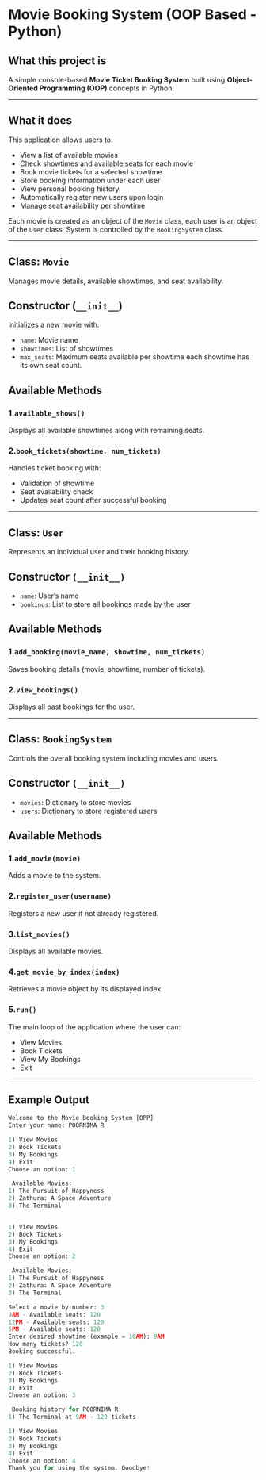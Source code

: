 # Movie Booking System (OOP Based - Python)

## What this project is

A simple console-based **Movie Ticket Booking System** built using **Object-Oriented Programming (OOP)** concepts in Python.

---

## What it does

This application allows users to:

- View a list of available movies
- Check showtimes and available seats for each movie
- Book movie tickets for a selected showtime
- Store booking information under each user
- View personal booking history
- Automatically register new users upon login
- Manage seat availability per showtime

Each movie is created as an object of the `Movie` class,
each user is an object of the `User` class,
System is controlled by the `BookingSystem` class.

---

## Class: `Movie`

Manages movie details, available showtimes, and seat availability.

## Constructor (`__init__`)

Initializes a new movie with:

- `name`: Movie name
- `showtimes`: List of showtimes
- `max_seats`: Maximum seats available per showtime each showtime has its own seat count.

## Available Methods

### 1.`available_shows()`

Displays all available showtimes along with remaining seats.

### 2.`book_tickets(showtime, num_tickets)`

Handles ticket booking with:

- Validation of showtime
- Seat availability check
- Updates seat count after successful booking

---

## Class: `User`

Represents an individual user and their booking history.

## Constructor `(__init__)`

- `name`: User’s name
- `bookings`: List to store all bookings made by the user

## Available Methods

### 1.`add_booking(movie_name, showtime, num_tickets)`
Saves booking details (movie, showtime, number of tickets).

### 2.`view_bookings()`
Displays all past bookings for the user.

---

## Class: `BookingSystem`

Controls the overall booking system including movies and users.

## Constructor `(__init__)`

- `movies`: Dictionary to store movies
- `users`: Dictionary to store registered users

## Available Methods

### 1.`add_movie(movie)`
Adds a movie to the system.

### 2.`register_user(username)`
Registers a new user if not already registered.

### 3.`list_movies()`
Displays all available movies.

### 4.`get_movie_by_index(index)`
Retrieves a movie object by its displayed index.

### 5.`run()`
The main loop of the application where the user can:

- View Movies
- Book Tickets
- View My Bookings
- Exit

---

## Example Output

```python
Welcome to the Movie Booking System [OPP]
Enter your name: POORNIMA R

1) View Movies
2) Book Tickets
3) My Bookings
4) Exit
Choose an option: 1

 Available Movies:
1) The Pursuit of Happyness
2) Zathura: A Space Adventure
3) The Terminal


1) View Movies
2) Book Tickets
3) My Bookings
4) Exit
Choose an option: 2

 Available Movies:
1) The Pursuit of Happyness
2) Zathura: A Space Adventure
3) The Terminal

Select a movie by number: 3
9AM - Available seats: 120
12PM - Available seats: 120
5PM - Available seats: 120
Enter desired showtime (example = 10AM): 9AM
How many tickets? 120
Booking successful.

1) View Movies
2) Book Tickets
3) My Bookings
4) Exit
Choose an option: 3

 Booking history for POORNIMA R:
1) The Terminal at 9AM - 120 tickets

1) View Movies
2) Book Tickets
3) My Bookings
4) Exit
Choose an option: 4
Thank you for using the system. Goodbye!

